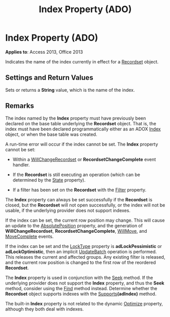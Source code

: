 ﻿---
title: Index Property (ADO)
TOCTitle: Index Property (ADO)
ms:assetid: 4cc00521-dcb4-19b2-2174-6e0e9bd42e62
ms:mtpsurl: https://msdn.microsoft.com/library/JJ249241(v=office.15)
ms:contentKeyID: 48544715
ms.date: 09/18/2015
mtps_version: v=office.15
---

# Index Property (ADO)


**Applies to**: Access 2013, Office 2013

Indicates the name of the index currently in effect for a [Recordset](recordset-object-ado.md) object.

## Settings and Return Values

Sets or returns a **String** value, which is the name of the index.

## Remarks

The index named by the **Index** property must have previously been declared on the base table underlying the **Recordset** object. That is, the index must have been declared programmatically either as an ADOX [Index](index-object-adox.md) object, or when the base table was created.

A run-time error will occur if the index cannot be set. The **Index** property cannot be set:

  - Within a [WillChangeRecordset](willchangerecordset-and-recordsetchangecomplete-events-ado.md) or **RecordsetChangeComplete** event handler.

  - If the **Recordset** is still executing an operation (which can be determined by the [State](state-property-ado.md) property).

  - If a filter has been set on the **Recordset** with the [Filter](filter-property-ado.md) property.

The **Index** property can always be set successfully if the **Recordset** is closed, but the **Recordset** will not open successfully, or the index will not be usable, if the underlying provider does not support indexes.

If the index can be set, the current row position may change. This will cause an update to the [AbsolutePosition](absoluteposition-property-ado.md) property, and the generation of **WillChangeRecordset**, **RecordsetChangeComplete**, [WillMove](willmove-and-movecomplete-events-ado.md), and [MoveComplete](willmove-and-movecomplete-events-ado.md) events.

If the index can be set and the [LockType](locktype-property-ado.md) property is **adLockPessimistic** or **adLockOptimistic**, then an implicit [UpdateBatch](updatebatch-method-ado.md) operation is performed. This releases the current and affected groups. Any existing filter is released, and the current row position is changed to the first row of the reordered **Recordset**.

The **Index** property is used in conjunction with the [Seek](seek-method-ado.md) method. If the underlying provider does not support the **Index** property, and thus the **Seek** method, consider using the [Find](find-method-ado.md) method instead. Determine whether the **Recordset** object supports indexes with the [Supports](supports-method-ado.md)**(adIndex)** method.

The built-in **Index** property is not related to the dynamic [Optimize](optimize-property-dynamic-ado.md) property, although they both deal with indexes.

